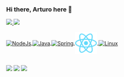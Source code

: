 ### Hi there, Arturo here 👋
 <div>
  <a href="https://github.com/ArturoBatistute">
  <img height="180em" src="https://github-readme-stats.vercel.app/api?username=arturobatistute&show_icons=true&theme=nord&include_all_commits=true&count_private=true"/>
  <img height="180em" src="https://github-readme-stats.vercel.app/api/top-langs/?username=arturobatistute&layout=compact&langs_count=7&theme=nord"/>
</div>
<div style="display: inline_block"><br>
  <img align="center" alt="NodeJs" height="60" width="60" src="https://cdn.jsdelivr.net/gh/devicons/devicon/icons/nodejs/nodejs-original-wordmark.svg">
  <img align="center" alt="Java" height="60" width="60" src="https://cdn.jsdelivr.net/gh/devicons/devicon/icons/java/java-original.svg">
  <img align="center" alt="Spring" height="60" width="60" src="https://cdn.jsdelivr.net/gh/devicons/devicon/icons/spring/spring-original-wordmark.svg">
  <img align="center" alt="React" height="60" width="60" src="https://raw.githubusercontent.com/devicons/devicon/master/icons/react/react-original.svg">
  <img align="center" alt="Linux" height="60" width="60" src="https://cdn.jsdelivr.net/gh/devicons/devicon/icons/linux/linux-original.svg">
</div>
 
 ##
 
 <div> 
    <a href="https://www.linkedin.com/in/arturo-h-batistute/" target="_blank"><img src="https://img.shields.io/badge/-LinkedIn-%230077B5?style=for-the-badge&logo=linkedin&logoColor=white" target="_blank"></a> 
    <a href="https://arturobatistute.medium.com/" target="_blank"><img src="https://img.shields.io/badge/Medium-12100E?style=for-the-badge&logo=medium&logoColor=white" target="_blank"></a>
  <a href="https://www.twitch.tv/woodscode" target="_blank"><img src="https://img.shields.io/badge/Twitch-9146FF?style=for-the-badge&logo=twitch&logoColor=white" target="_blank"></a> 
 </div>
 
 ##
